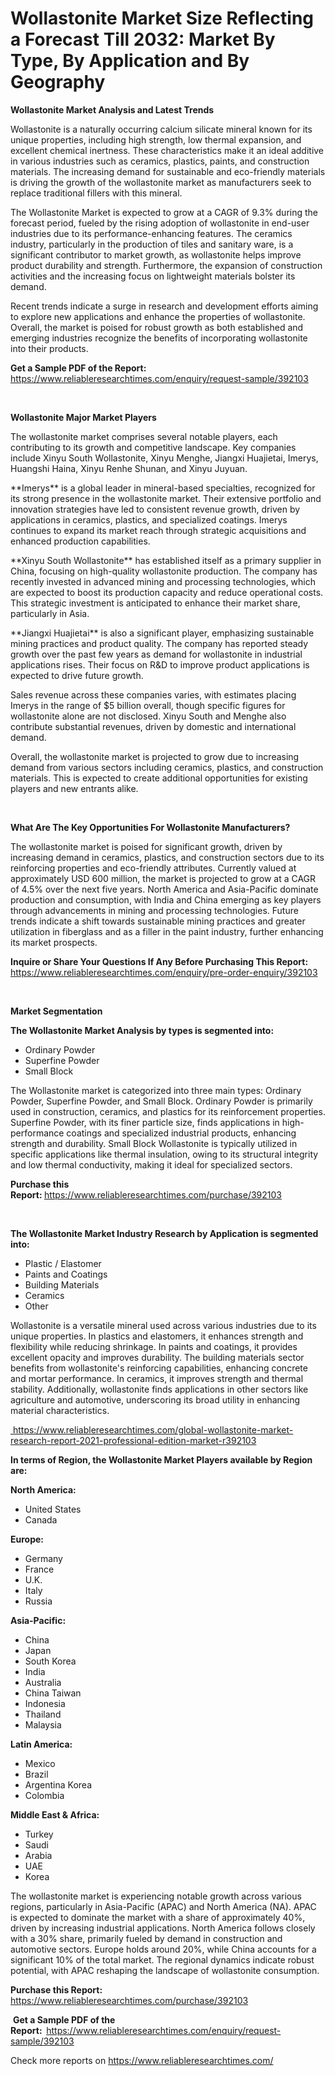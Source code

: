 <p><h1>Wollastonite Market Size Reflecting a Forecast Till 2032: Market By Type, By Application and By Geography</h1></p><p><strong>Wollastonite Market Analysis and Latest Trends</strong></p>
<p><p>Wollastonite is a naturally occurring calcium silicate mineral known for its unique properties, including high strength, low thermal expansion, and excellent chemical inertness. These characteristics make it an ideal additive in various industries such as ceramics, plastics, paints, and construction materials. The increasing demand for sustainable and eco-friendly materials is driving the growth of the wollastonite market as manufacturers seek to replace traditional fillers with this mineral.</p><p>The Wollastonite Market is expected to grow at a CAGR of 9.3% during the forecast period, fueled by the rising adoption of wollastonite in end-user industries due to its performance-enhancing features. The ceramics industry, particularly in the production of tiles and sanitary ware, is a significant contributor to market growth, as wollastonite helps improve product durability and strength. Furthermore, the expansion of construction activities and the increasing focus on lightweight materials bolster its demand. </p><p>Recent trends indicate a surge in research and development efforts aiming to explore new applications and enhance the properties of wollastonite. Overall, the market is poised for robust growth as both established and emerging industries recognize the benefits of incorporating wollastonite into their products.</p></p>
<p><strong>Get a Sample PDF of the Report:&nbsp;</strong> <a href="https://www.reliableresearchtimes.com/enquiry/request-sample/392103?utm_campaign=2129&utm_medium=2&utm_source=Github&utm_content=ia&utm_term=30012025&utm_id=wollastonite">https://www.reliableresearchtimes.com/enquiry/request-sample/392103</a></p>
<p>&nbsp;</p>
<p><strong>Wollastonite Major Market Players</strong></p>
<p><p>The wollastonite market comprises several notable players, each contributing to its growth and competitive landscape. Key companies include Xinyu South Wollastonite, Xinyu Menghe, Jiangxi Huajietai, Imerys, Huangshi Haina, Xinyu Renhe Shunan, and Xinyu Juyuan.</p><p>**Imerys** is a global leader in mineral-based specialties, recognized for its strong presence in the wollastonite market. Their extensive portfolio and innovation strategies have led to consistent revenue growth, driven by applications in ceramics, plastics, and specialized coatings. Imerys continues to expand its market reach through strategic acquisitions and enhanced production capabilities.</p><p>**Xinyu South Wollastonite** has established itself as a primary supplier in China, focusing on high-quality wollastonite production. The company has recently invested in advanced mining and processing technologies, which are expected to boost its production capacity and reduce operational costs. This strategic investment is anticipated to enhance their market share, particularly in Asia.</p><p>**Jiangxi Huajietai** is also a significant player, emphasizing sustainable mining practices and product quality. The company has reported steady growth over the past few years as demand for wollastonite in industrial applications rises. Their focus on R&D to improve product applications is expected to drive future growth.</p><p>Sales revenue across these companies varies, with estimates placing Imerys in the range of $5 billion overall, though specific figures for wollastonite alone are not disclosed. Xinyu South and Menghe also contribute substantial revenues, driven by domestic and international demand.</p><p>Overall, the wollastonite market is projected to grow due to increasing demand from various sectors including ceramics, plastics, and construction materials. This is expected to create additional opportunities for existing players and new entrants alike.</p></p>
<p>&nbsp;</p>
<p><strong>What Are The Key Opportunities For Wollastonite Manufacturers?</strong></p>
<p><p>The wollastonite market is poised for significant growth, driven by increasing demand in ceramics, plastics, and construction sectors due to its reinforcing properties and eco-friendly attributes. Currently valued at approximately USD 600 million, the market is projected to grow at a CAGR of 4.5% over the next five years. North America and Asia-Pacific dominate production and consumption, with India and China emerging as key players through advancements in mining and processing technologies. Future trends indicate a shift towards sustainable mining practices and greater utilization in fiberglass and as a filler in the paint industry, further enhancing its market prospects.</p></p>
<p><strong>Inquire or Share Your Questions If Any Before Purchasing This Report:</strong> <a href="https://www.reliableresearchtimes.com/enquiry/pre-order-enquiry/392103?utm_campaign=2129&utm_medium=2&utm_source=Github&utm_content=ia&utm_term=30012025&utm_id=wollastonite">https://www.reliableresearchtimes.com/enquiry/pre-order-enquiry/392103</a></p>
<p>&nbsp;</p>
<p><strong>Market Segmentation</strong></p>
<p><strong>The Wollastonite Market Analysis by types is segmented into:</strong></p>
<p><ul><li>Ordinary Powder</li><li>Superfine Powder</li><li>Small Block</li></ul></p>
<p><p>The Wollastonite market is categorized into three main types: Ordinary Powder, Superfine Powder, and Small Block. Ordinary Powder is primarily used in construction, ceramics, and plastics for its reinforcement properties. Superfine Powder, with its finer particle size, finds applications in high-performance coatings and specialized industrial products, enhancing strength and durability. Small Block Wollastonite is typically utilized in specific applications like thermal insulation, owing to its structural integrity and low thermal conductivity, making it ideal for specialized sectors.</p></p>
<p><strong>Purchase this Report:&nbsp;</strong><a href="https://www.reliableresearchtimes.com/purchase/392103?utm_campaign=2129&utm_medium=2&utm_source=Github&utm_content=ia&utm_term=30012025&utm_id=wollastonite">https://www.reliableresearchtimes.com/purchase/392103</a></p>
<p>&nbsp;</p>
<p><strong>The Wollastonite Market Industry Research by Application is segmented into:</strong></p>
<p><ul><li>Plastic / Elastomer</li><li>Paints and Coatings</li><li>Building Materials</li><li>Ceramics</li><li>Other</li></ul></p>
<p><p>Wollastonite is a versatile mineral used across various industries due to its unique properties. In plastics and elastomers, it enhances strength and flexibility while reducing shrinkage. In paints and coatings, it provides excellent opacity and improves durability. The building materials sector benefits from wollastonite's reinforcing capabilities, enhancing concrete and mortar performance. In ceramics, it improves strength and thermal stability. Additionally, wollastonite finds applications in other sectors like agriculture and automotive, underscoring its broad utility in enhancing material characteristics.</p></p>
<p><a href="https://www.reliableresearchtimes.com/global-wollastonite-market-research-report-2021-professional-edition-market-r392103?utm_campaign=2129&utm_medium=2&utm_source=Github&utm_content=ia&utm_term=30012025&utm_id=wollastonite">&nbsp;https://www.reliableresearchtimes.com/global-wollastonite-market-research-report-2021-professional-edition-market-r392103</a></p>
<p><strong>In terms of Region, the Wollastonite Market Players available by Region are:</strong></p>
<p>
    <p> <strong> North America: </strong>
        <ul>
            <li>United States</li>
            <li>Canada</li>
        </ul>
        </p> 
    <p> <strong> Europe: </strong>
        <ul>
            <li>Germany</li>
            <li>France</li>
            <li>U.K.</li>
            <li>Italy</li>
            <li>Russia</li>
        </ul>
        </p> 
    <p> <strong> Asia-Pacific: </strong>
        <ul>
            <li>China</li>
            <li>Japan</li>
            <li>South Korea</li>
            <li>India</li>
            <li>Australia</li>
            <li>China Taiwan</li>
            <li>Indonesia</li>
            <li>Thailand</li>
            <li>Malaysia</li>
        </ul>
        </p> 
    <p> <strong> Latin America: </strong>
        <ul>
            <li>Mexico</li>
            <li>Brazil</li>
            <li>Argentina Korea</li>
            <li>Colombia</li>
        </ul>
        </p> 
    <p> <strong> Middle East & Africa: </strong>
        <ul>
            <li>Turkey</li>
            <li>Saudi</li>
            <li>Arabia</li>
            <li>UAE</li>
            <li>Korea</li>
        </ul>
    </p>
    </p>
<p><p>The wollastonite market is experiencing notable growth across various regions, particularly in Asia-Pacific (APAC) and North America (NA). APAC is expected to dominate the market with a share of approximately 40%, driven by increasing industrial applications. North America follows closely with a 30% share, primarily fueled by demand in construction and automotive sectors. Europe holds around 20%, while China accounts for a significant 10% of the total market. The regional dynamics indicate robust potential, with APAC reshaping the landscape of wollastonite consumption.</p></p>
<p><strong>Purchase this Report: </strong><a href="https://www.reliableresearchtimes.com/purchase/392103?utm_campaign=2129&utm_medium=2&utm_source=Github&utm_content=ia&utm_term=30012025&utm_id=wollastonite">https://www.reliableresearchtimes.com/purchase/392103</a></p>
<p>&nbsp;<strong>Get a Sample PDF of the Report:&nbsp;&nbsp;</strong><a href="https://www.reliableresearchtimes.com/enquiry/request-sample/392103?utm_campaign=2129&utm_medium=2&utm_source=Github&utm_content=ia&utm_term=30012025&utm_id=wollastonite">https://www.reliableresearchtimes.com/enquiry/request-sample/392103</a></p>
<p><strong></strong></p>
<p>Check more reports on <a href="https://www.reliableresearchtimes.com/?utm_campaign=2129&utm_medium=2&utm_source=Github&utm_content=ia&utm_term=30012025&utm_id=wollastonite">https://www.reliableresearchtimes.com/</a></p>
